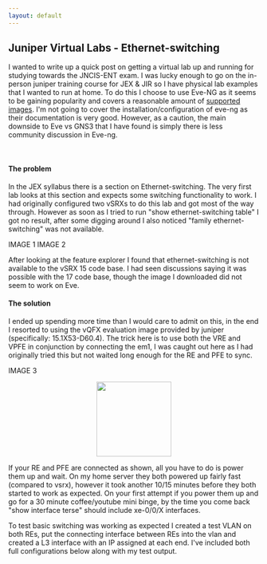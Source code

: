 ```yaml
---
layout: default
---
```


## **Juniper Virtual Labs - Ethernet-switching**

I wanted to write up a quick post on getting a virtual lab up and running for studying towards the JNCIS-ENT exam. I was lucky enough to go on the in-person juniper training course for JEX & JIR so I have physical lab examples that I wanted to run at home. To do this I choose to use Eve-NG as it seems to be gaining popularity and covers a reasonable amount of [supported images](http://www.eve-ng.net/documentation/supported-images). I'm not going to cover the installation/configuration of eve-ng as their documentation is very good. However, as a caution, the main downside to Eve vs GNS3 that I have found is simply there is less community discussion in Eve-ng.

</br>

#### **The problem**

In the JEX syllabus there is a section on Ethernet-switching. The very first lab looks at this section and expects some switching functionality to work. I had originally configured two vSRXs to do this lab and got most of the way through. However as soon as I tried to run "show ethernet-switching table" I got no result, after some digging around I also noticed "family ethernet-switching" was not available. 

IMAGE 1 
IMAGE 2

After looking at the feature explorer I found that ethernet-switching is not available to the vSRX 15 code base. I had seen discussions saying it was possible with the 17 code base, though the image I downloaded did not seem to work on Eve.


#### **The solution**

I ended up spending more time than I would care to admit on this, in the end I resorted to using the vQFX evaluation image provided by juniper (specifically: 15.1X53-D60.4). The trick here is to use both the VRE and VPFE in conjunction by connecting the em1, I was caught out here as I had originally tried this but not waited long enough for the RE and PFE to sync.

IMAGE 3

<div style="text-align:center;"><a href="{{ site.url }}images/posts/2018/01/vqfx-topology.png"><img src="{{ site.url }}images/posts/2018/01/vqfx-topology.png" width="150" ></a></div>


If your RE and PFE are connected as shown, all you have to do is power them up and wait. On my home server they both powered up fairly fast (compared to vsrx), however it took another 10/15 minutes before they both started to work as expected. On your first attempt if you power them up and go for a 30 minute coffee/youtube mini binge, by the time you come back "show interface terse" should include xe-0/0/X interfaces. 

To test basic switching was working as expected I created a test VLAN on both REs, put the connecting interface between REs into the vlan and created a L3 interface with an IP assigned at each end. I've included both full configurations below along with my test output. 
